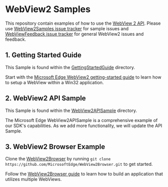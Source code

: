 # WebView2 Samples

This repository contain examples of how to use the [WebView 2 API](https://docs.microsoft.com/en-us/microsoft-edge/hosting/webview2). Please use [WebView2Samples issue tracker](https://github.com/MicrosoftEdge/WebView2Samples/issues) for sample issues and [WebViewFeedback issue tracker](https://github.com/MicrosoftEdge/WebViewFeedback/issues) for general WebView2 issues and feedback.

## 1. Getting Started Guide

This Sample is found within the [GettingStartedGuide](https://github.com/MicrosoftEdge/WebView2Samples/tree/master/GettingStartedGuide) directory.

Start with the [Microsoft Edge WebView2 getting-started guide](https://docs.microsoft.com/en-us/microsoft-edge/hosting/webview2/gettingstarted) to learn how to setup a WebView within a Win32 application.

## 2. WebView2 API Sample

This Sample is found within the [WebView2APISample](WebView2APISample) directory.

The Microsoft Edge WebView2APISample is a comprehensive example of our SDK's capabilities. As we add more functionality, we will update the API Sample.

## 3. WebView2 Browser Example

Clone the [WebView2Browser](https://github.com/MicrosoftEdge/WebView2Browser) by running `git clone https://github.com/MicrosoftEdge/WebView2Browser.git` to get started.

Follow the [WebView2Browser guide](https://github.com/MicrosoftEdge/WebView2Browser) to learn how to build an application that utilizes multiple WebViews.



